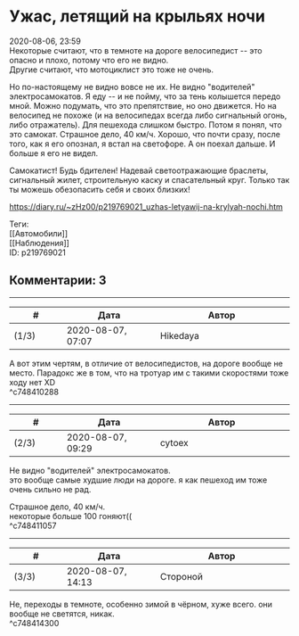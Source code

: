 Ужас, летящий на крыльях ночи
=============================

  
2020-08-06, 23:59  
 Некоторые считают, что в темноте на дороге велосипедист -- это опасно и плохо, потому что его не видно.   
 Другие считают, что мотоциклист это тоже не очень.   
   
 Но по-настоящему не видно вовсе не их. Не видно "водителей" электросамокатов. Я еду -- и не пойму, что за тень колышется передо мной. Можно подумать, что это препятствие, но оно движется. Но на велосипед не похоже (и на велосипедах всегда либо сигнальный огонь, либо отражатель). Для пешехода слишком быстро. Потом я понял, что это самокат. Страшное дело, 40 км/ч. Хорошо, что почти сразу, после того, как я его опознал, я встал на светофоре. А он поехал дальше. И больше я его не видел.   
   
 Самокатист! Будь бдителен! Надевай светоотражающие браслеты, сигнальный жилет, строительную каску и спасательный круг. Только так ты можешь обезопасить себя и своих близких!   
  
<https://diary.ru/~zHz00/p219769021_uzhas-letyawij-na-krylyah-nochi.htm>  
  
Теги:  
[[Автомобили]]  
[[Наблюдения]]  
ID: p219769021  


Комментарии: 3
--------------

  


---



|         #         |              Дата              |                     Автор                     |           ID           |
| --- | --- | --- | --- |
| (1/3) | 2020-08-07, 07:07 | Hikedaya | c748410288 |

  
 А вот этим чертям, в отличие от велосипедистов, на дороге вообще не место. Парадокс же в том, что на тротуар им с такими скоростями тоже ходу нет XD   
 ^c748410288

---



|         #         |              Дата              |                     Автор                     |           ID           |
| --- | --- | --- | --- |
| (2/3) | 2020-08-07, 09:29 | cytoex | c748411057 |

  
  Не видно "водителей" электросамокатов.    
 это вообще самые худшие люди на дороге. я как пешеход им тоже очень сильно не рад.   
   
  Страшное дело, 40 км/ч.    
 некоторые больше 100 гоняют((   
 ^c748411057

---



|         #         |              Дата              |                     Автор                     |           ID           |
| --- | --- | --- | --- |
| (3/3) | 2020-08-07, 14:13 | Стороной | c748414300 |

  
 Не, переходы в темноте, особенно зимой в чёрном, хуже всего. они вообще не светятся, никак.   
 ^c748414300